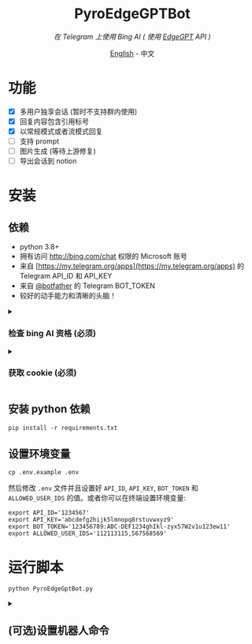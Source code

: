 <div align="center">

# PyroEdgeGPTBot
_在 Telegram 上使用 Bing AI ( 使用 [EdgeGPT](https://github.com/acheong08/EdgeGPT) API )_

<a href="./README.md">English</a> -
<a>中文</a>

</div>

# 功能
- [x] 多用户独享会话 (暂时不支持群内使用)
- [x] 回复内容包含引用标号
- [x] 以常规模式或者流模式回复
- [ ] 支持 prompt
- [ ] 图片生成 (等待上游修复)
- [ ] 导出会话到 notion

# 安装
## 依赖
* python 3.8+
* 拥有访问 http://bing.com/chat 权限的 Microsoft 账号
* 来自 [https://my.telegram.org/apps](https://my.telegram.org/apps) 的 Telegram API_ID 和 API_KEY
* 来自 [@botfather](https://t.me/botfather) 的 Telegram BOT_TOKEN
* 较好的动手能力和清晰的头脑！


<details>
  <summary>

### 检查 bing AI 资格 (必须)

  </summary>

- 安装最新版本 Microsoft Edge
- 或者，你可以使用任何浏览器，并将用户代理设置为看起来像你正在使用 Edge。你可以使用像 “User-Agent Switcher and Manager” 这样的扩展轻松实现这一点， [Chrome](https://chrome.google.com/webstore/detail/user-agent-switcher-and-m/bhchdcejhohfmigjafbampogmaanbfkg) 与 [Firefox](https://addons.mozilla.org/en-US/firefox/addon/user-agent-string-switcher/) 插件地址.
- 打开 [bing.com/chat](https://bing.com/chat)
- 如果你看到了“聊天”，说明你具备资格

</details>



<details>
  <summary>

### 获取 cookie (必须)

  </summary>

- 安装 cookie editor 插件，[Chrome](https://chrome.google.com/webstore/detail/cookie-editor/hlkenndednhfkekhgcdicdfddnkalmdm) , [Firefox](https://addons.mozilla.org/en-US/firefox/addon/cookie-editor/) 与 [Edge](https://microsoftedge.microsoft.com/addons/detail/cookieeditor/neaplmfkghagebokkhpjpoebhdledlfi) 商店地址
- 前往 [`bing.com`](https://bing.com/)
- 打开插件
- 点击右下角 "Export", 然后点 "Export as JSON" (这将把 cookies 复制到剪贴板)
- 将你的 cookies 粘贴到 `cookies.json`

</details>


## 安装 python 依赖
```shell
pip install -r requirements.txt
```

## 设置环境变量
```shell
cp .env.example .env
```
然后修改 `.env` 文件并且设置好 `API_ID`, `API_KEY`, `BOT_TOKEN` 和 `ALLOWED_USER_IDS` 的值。或者你可以在终端设置环境变量:
```shell
export API_ID='1234567'
export API_KEY='abcdefg2hijk5lmnopq8rstuvwxyz9'
export BOT_TOKEN='123456789:ABC-DEF1234ghIkl-zyx57W2v1u123ew11'
export ALLOWED_USER_IDS='112113115,567568569'
```

# 运行脚本
```shell
python PyroEdgeGptBot.py
```


<details>
  <summary>

## (可选)设置机器人命令

  </summary>

- 联系 [@botfather](https://t.me/botfather)
- 发送命令 `/mybots` 然后选择你的机器人再点击 `Edit Bot` -> `Edit Commands`
- 复制粘贴底下内容再发送.
```
start - 开始
help - 帮助
reset - 重置
new - 新会话
switch - 切换聊天模式
interval - 设置修改消息间隔
suggest_mode - 建议消息模式
```

</details>

